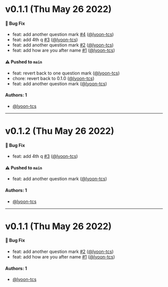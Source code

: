 # v0.1.1 (Thu May 26 2022)

#### 🐛 Bug Fix

- feat: add another question mark [#4](https://github.com/lyoon-tcs/auto-package-test/pull/4) ([@lyoon-tcs](https://github.com/lyoon-tcs))
- feat: add 4th q [#3](https://github.com/lyoon-tcs/auto-package-test/pull/3) ([@lyoon-tcs](https://github.com/lyoon-tcs))
- feat: add another question mark [#2](https://github.com/lyoon-tcs/auto-package-test/pull/2) ([@lyoon-tcs](https://github.com/lyoon-tcs))
- feat: add how are you after name [#1](https://github.com/lyoon-tcs/auto-package-test/pull/1) ([@lyoon-tcs](https://github.com/lyoon-tcs))

#### ⚠️ Pushed to `main`

- feat: revert back to one question mark ([@lyoon-tcs](https://github.com/lyoon-tcs))
- chore: revert back to 0.1.0 ([@lyoon-tcs](https://github.com/lyoon-tcs))
- feat: add another question mark ([@lyoon-tcs](https://github.com/lyoon-tcs))

#### Authors: 1

- [@lyoon-tcs](https://github.com/lyoon-tcs)

---

# v0.1.2 (Thu May 26 2022)

#### 🐛 Bug Fix

- feat: add 4th q [#3](https://github.com/lyoon-tcs/auto-package-test/pull/3) ([@lyoon-tcs](https://github.com/lyoon-tcs))

#### ⚠️ Pushed to `main`

- feat: add another question mark ([@lyoon-tcs](https://github.com/lyoon-tcs))

#### Authors: 1

- [@lyoon-tcs](https://github.com/lyoon-tcs)

---

# v0.1.1 (Thu May 26 2022)

#### 🐛 Bug Fix

- feat: add another question mark [#2](https://github.com/lyoon-tcs/auto-package-test/pull/2) ([@lyoon-tcs](https://github.com/lyoon-tcs))
- feat: add how are you after name [#1](https://github.com/lyoon-tcs/auto-package-test/pull/1) ([@lyoon-tcs](https://github.com/lyoon-tcs))

#### Authors: 1

- [@lyoon-tcs](https://github.com/lyoon-tcs)
